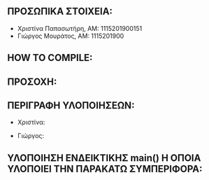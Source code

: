 ## ΠΡΟΣΩΠΙΚΑ ΣΤΟΙΧΕΙΑ:
-   Χριστίνα Παπασωτήρη, AM: 1115201900151
-   Γιώργος Μουράτος, ΑΜ: 1115201900

## HOW TO COMPILE:


## ΠΡΟΣΟΧΗ: 


## ΠΕΡΙΓΡΑΦΗ ΥΛΟΠΟΙΗΣΕΩΝ:
- Χριστίνα:

- Γιώργος:

## ΥΛΟΠΟΙΗΣΗ ΕΝΔΕΙΚΤΙΚΗΣ main() Η ΟΠΟΙΑ ΥΛΟΠΟΙΕΙ ΤΗΝ ΠΑΡΑΚΑΤΩ ΣΥΜΠΕΡΙΦΟΡΑ: 

